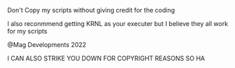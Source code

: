 Don't Copy my scripts without giving credit for the coding

I also reconmmend getting KRNL as your executer but I believe they all work for my scripts 

@Mag Developments 2022

I CAN ALSO STRIKE YOU DOWN FOR COPYRIGHT REASONS SO HA
